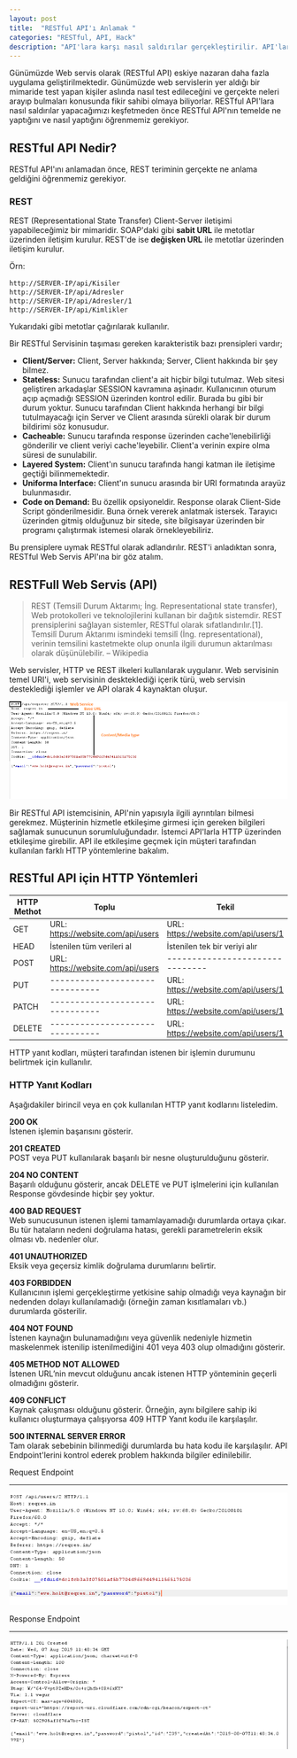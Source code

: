 ```yaml
---
layout: post
title:  "RESTful API'ı Anlamak "
categories: "RESTful, API, Hack"
description: "API'lara karşı nasıl saldırılar gerçekleştirilir. API'lar nasıl çalışır?"
---
```


Günümüzde Web servis olarak (RESTful API) eskiye nazaran daha fazla uygulama geliştirilmektedir. Günümüzde web servislerin yer aldığı bir mimaride test yapan kişiler aslında nasıl test edileceğini ve gerçekte neleri arayıp bulmaları konusunda fikir sahibi olmaya biliyorlar. RESTful API'lara nasıl saldırılar yapacağımızı keşfetmeden önce RESTful API'nın temelde ne yaptığını ve nasıl yaptığını öğrenmemiz gerekiyor.

## RESTful API Nedir?

RESTful API'ını anlamadan önce, REST teriminin gerçekte ne anlama geldiğini öğrenmemiz gerekiyor.

### REST

REST (Representational State Transfer) Client-Server iletişimi yapabileceğimiz bir mimaridir. SOAP'daki gibi **sabit URL** ile metotlar üzerinden iletişim kurulur. REST'de ise **değişken URL** ile metotlar üzerinden iletişim kurulur.

Örn:
```
http://SERVER-IP/api/Kisiler
http://SERVER-IP/api/Adresler
http://SERVER-IP/api/Adresler/1
http://SERVER-IP/api/Kimlikler
```
Yukarıdaki gibi metotlar çağırılarak kullanılır.

Bir RESTful Servisinin taşıması gereken karakteristik bazı prensipleri vardır;

- <strong>Client/Server:</strong> Client, Server hakkında; Server, Client hakkında bir şey bilmez.
- <strong>Stateless:</strong> Sunucu tarafından client'a ait hiçbir bilgi tutulmaz. Web sitesi geliştiren arkadaşlar SESSION kavramına aşinadır. Kullanıcının oturum açıp açmadığı SESSION üzerinden kontrol edilir. Burada bu gibi bir durum yoktur. Sunucu tarafından Client hakkında herhangi bir bilgi tutulmayacağı için Server ve Client arasında sürekli olarak bir durum bildirimi söz konusudur.
- <strong>Cacheable:</strong> Sunucu tarafında response üzerinden cache'lenebilirliği gönderilir ve client veriyi cache'leyebilir. Client'a verinin expire olma süresi de sunulabilir. 
- <strong>Layered System:</strong> Client'ın sunucu tarafında hangi katman ile iletişime geçtiği bilinmemektedir.
- <strong>Uniforma Interface:</strong> Client'ın sunucu arasında bir URI formatında arayüz bulunmasıdır.
- <strong>Code on Demand:</strong> Bu özellik opsiyoneldir. Response olarak Client-Side Script gönderilmesidir. Buna örnek vererek anlatmak istersek. Tarayıcı üzerinden gitmiş olduğunuz bir sitede, site bilgisayar üzerinden bir programı çalıştırmak istemesi olarak örnekleyebiliriz.

Bu prensiplere uymak RESTful olarak adlandırılır. REST'i anladıktan sonra, RESTful Web Servis API'ına bir göz atalım.

## RESTFull Web Servis (API)


> REST (Temsilî Durum Aktarımı; İng. Representational state transfer), Web protokolleri ve teknolojilerini kullanan bir dağıtık sistemdir. REST prensiplerini sağlayan sistemler, RESTful olarak sıfatlandırılır.[1]. Temsilî Durum Aktarımı ismindeki temsilî (İng. representational), verinin temsilini kastetmekte olup onunla ilgili durumun aktarılması olarak düşünülebilir.
> – Wikipedia


Web servisler, HTTP ve REST ilkeleri kullanılarak uygulanır. Web servisinin temel URI'i, web servisinin deskteklediği içerik türü, web servisin desteklediği işlemler ve API olarak 4 kaynaktan oluşur. 

![RESTful APInın Kaynakları](../assets/images/2019-08-07/01.PNG)

Bir RESTful API istemcisinin, API'nin yapısıyla ilgili ayrıntıları bilmesi gerekmez. Müşterinin hizmetle etkileşime girmesi için gereken bilgileri sağlamak sunucunun sorumluluğundadır. İstemci API'larla HTTP üzerinden etkileşime girebilir. API ile etkileşime geçmek için müşteri tarafından kullanılan farklı HTTP yöntemlerine bakalım.

## RESTful API için HTTP Yöntemleri

| HTTP Methot | Toplu                                    | Tekil                                           |
|-------------|------------------------------------------|-------------------------------------------------|
| GET         | URL: https://website.com/api/users       | URL: https://website.com/api/users/1            |
| HEAD        | İstenilen tüm verileri al                | İstenilen tek bir veriyi alır                   |
| POST        | URL: https://website.com/api/users       | -------------------------------                 |
| PUT         | -------------------------------          | URL: https://website.com/api/users/1            |
| PATCH       | -------------------------------          | URL: https://website.com/api/users/1            |
| DELETE      | -------------------------------          | URL: https://website.com/api/users/1            |

HTTP yanıt kodları, müşteri tarafından istenen bir işlemin durumunu belirtmek için kullanılır.

### HTTP Yanıt Kodları

Aşağıdakiler birincil veya en çok kullanılan HTTP yanıt kodlarını listeledim.

**200 OK**<br>
İstenen işlemin başarısını gösterir.

**201 CREATED**<br>
POST veya PUT kullanılarak başarılı bir nesne oluşturulduğunu gösterir.

**204 NO CONTENT**<br>
Başarılı olduğunu gösterir, ancak DELETE ve PUT işlmelerini için kullanılan Response gövdesinde hiçbir şey yoktur.

**400 BAD REQUEST**<br>
Web sunucusunun istenen işlemi tamamlayamadığı durumlarda ortaya çıkar. Bu tür hataların nedeni doğrulama hatası, gerekli parametrelerin eksik olması vb. nedenler olur.

**401 UNAUTHORIZED**<br>
Eksik veya geçersiz kimlik doğrulama durumlarını belirtir.

**403 FORBIDDEN**<br>
Kullanıcının işlemi gerçekleştirme yetkisine sahip olmadığı veya kaynağın bir nedenden dolayı kullanılamadığı (örneğin zaman kısıtlamaları vb.) durumlarda gösterilir.

**404 NOT FOUND**<br>
İstenen kaynağın bulunamadığını veya güvenlik nedeniyle hizmetin maskelenmek istenilip istenilmediğini 401 veya 403 olup olmadığını gösterir.

**405 METHOD NOT ALLOWED**<br>
İstenen URL’nin mevcut olduğunu ancak istenen HTTP yönteminin geçerli olmadığını gösterir.

**409 CONFLICT**<br>
Kaynak çakışması olduğunu gösterir. Örneğin, aynı bilgilere sahip iki kullanıcı oluşturmaya çalışıyorsa 409 HTTP Yanıt kodu ile karşılaşılır.

**500 INTERNAL SERVER ERROR**<br>
Tam olarak sebebinin bilinmediği durumlarda bu hata kodu ile karşılaşılır. API Endpoint'lerini kontrol ederek problem hakkında bilgiler edinilebilir.

Request Endpoint
_________________

![Request Endpoint](../assets/images/2019-08-07/03.PNG)


Response Endpoint
_________________ 

![Response Endpoint](../assets/images/2019-08-07/04.PNG)
